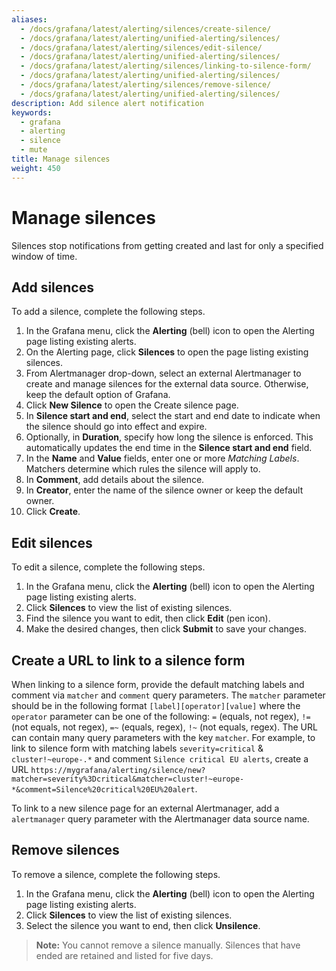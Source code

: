 ```yaml
---
aliases:
  - /docs/grafana/latest/alerting/silences/create-silence/
  - /docs/grafana/latest/alerting/unified-alerting/silences/
  - /docs/grafana/latest/alerting/silences/edit-silence/
  - /docs/grafana/latest/alerting/unified-alerting/silences/
  - /docs/grafana/latest/alerting/silences/linking-to-silence-form/
  - /docs/grafana/latest/alerting/unified-alerting/silences/
  - /docs/grafana/latest/alerting/silences/remove-silence/
  - /docs/grafana/latest/alerting/unified-alerting/silences/
description: Add silence alert notification
keywords:
  - grafana
  - alerting
  - silence
  - mute
title: Manage silences
weight: 450
---
```


# Manage silences

Silences stop notifications from getting created and last for only a specified window of time.

## Add silences

To add a silence, complete the following steps.

1. In the Grafana menu, click the **Alerting** (bell) icon to open the Alerting page listing existing alerts.
2. On the Alerting page, click **Silences** to open the page listing existing silences.
3. From Alertmanager drop-down, select an external Alertmanager to create and manage silences for the external data source. Otherwise, keep the default option of Grafana.
4. Click **New Silence** to open the Create silence page.
5. In **Silence start and end**, select the start and end date to indicate when the silence should go into effect and expire.
6. Optionally, in **Duration**, specify how long the silence is enforced. This automatically updates the end time in the **Silence start and end** field.
7. In the **Name** and **Value** fields, enter one or more _Matching Labels_. Matchers determine which rules the silence will apply to.
8. In **Comment**, add details about the silence.
9. In **Creator**, enter the name of the silence owner or keep the default owner.
10. Click **Create**.

## Edit silences

To edit a silence, complete the following steps.

1. In the Grafana menu, click the **Alerting** (bell) icon to open the Alerting page listing existing alerts.
2. Click **Silences** to view the list of existing silences.
3. Find the silence you want to edit, then click **Edit** (pen icon).
4. Make the desired changes, then click **Submit** to save your changes.

## Create a URL to link to a silence form

When linking to a silence form, provide the default matching labels and comment via `matcher` and `comment` query parameters. The `matcher` parameter should be in the following format `[label][operator][value]` where the `operator` parameter can be one of the following: `=` (equals, not regex), `!=` (not equals, not regex), `=~` (equals, regex), `!~` (not equals, regex).
The URL can contain many query parameters with the key `matcher`.
For example, to link to silence form with matching labels `severity=critical` & `cluster!~europe-.*` and comment `Silence critical EU alerts`, create a URL `https://mygrafana/alerting/silence/new?matcher=severity%3Dcritical&matcher=cluster!~europe-*&comment=Silence%20critical%20EU%20alert`.

To link to a new silence page for an external Alertmanager, add a `alertmanager` query parameter with the Alertmanager data source name.

## Remove silences

To remove a silence, complete the following steps.

1. In the Grafana menu, click the **Alerting** (bell) icon to open the Alerting page listing existing alerts.
1. Click **Silences** to view the list of existing silences.
1. Select the silence you want to end, then click **Unsilence**.

> **Note:** You cannot remove a silence manually. Silences that have ended are retained and listed for five days.
